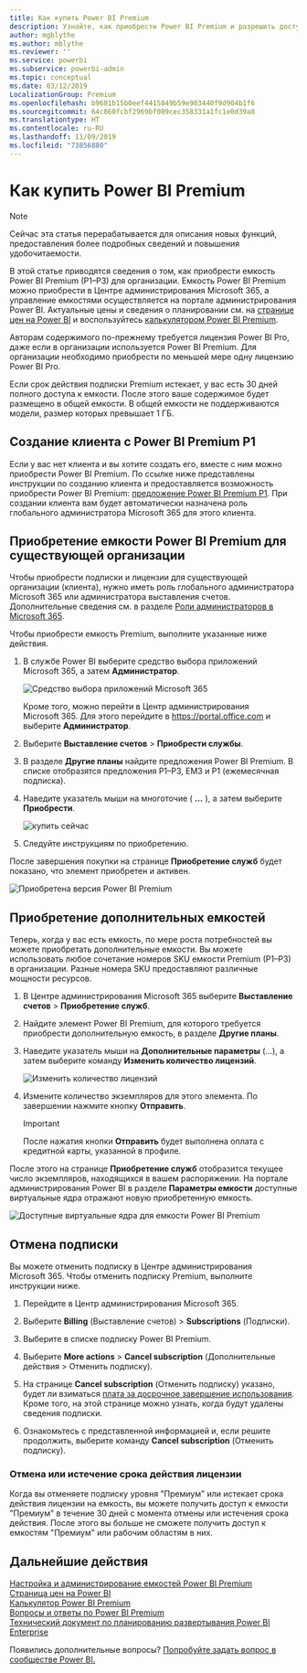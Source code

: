 ```yaml
---
title: Как купить Power BI Premium
description: Узнайте, как приобрести Power BI Premium и разрешить доступ к содержимому для всей организации.
author: mgblythe
ms.author: mblythe
ms.reviewer: ''
ms.service: powerbi
ms.subservice: powerbi-admin
ms.topic: conceptual
ms.date: 03/12/2019
LocalizationGroup: Premium
ms.openlocfilehash: b9681b15b0eef4415849b59e903440f9d904b1f6
ms.sourcegitcommit: 64c860fcbf2969bf089cec358331a1fc1e0d39a8
ms.translationtype: HT
ms.contentlocale: ru-RU
ms.lasthandoff: 11/09/2019
ms.locfileid: "73856880"
---
```

# <a name="how-to-purchase-power-bi-premium"></a>Как купить Power BI Premium

> [!NOTE]
> Сейчас эта статья перерабатывается для описания новых функций, предоставления более подробных сведений и повышения удобочитаемости. 

В этой статье приводятся сведения о том, как приобрести емкость Power BI Premium (P1–P3) для организации. Емкость Power BI Premium можно приобрести в Центре администрирования Microsoft 365, а управление емкостями осуществляется на портале администрирования Power BI. Актуальные цены и сведения о планировании см. на [странице цен на Power BI](https://powerbi.microsoft.com/pricing/) и воспользуйтесь [калькулятором Power BI Premium](https://powerbi.microsoft.com/calculator/).

Авторам содержимого по-прежнему требуется лицензия Power BI Pro, даже если в организации используется Power BI Premium. Для организации необходимо приобрести по меньшей мере одну лицензию Power BI Pro.

Если срок действия подписки Premium истекает, у вас есть 30 дней полного доступа к емкости. После этого ваше содержимое будет размещено в общей емкости. В общей емкости не поддерживаются модели, размер которых превышает 1 ГБ.

## <a name="create-a-new-tenant-with-power-bi-premium-p1"></a>Создание клиента с Power BI Premium P1

Если у вас нет клиента и вы хотите создать его, вместе с ним можно приобрести Power BI Premium. По ссылке ниже представлены инструкции по созданию клиента и предоставляется возможность приобрести Power BI Premium: [предложение Power BI Premium P1](https://signup.microsoft.com/Signup?OfferId=b3ec5615-cc11-48de-967d-8d79f7cb0af1). При создании клиента вам будет автоматически назначена роль глобального администратора Microsoft 365 для этого клиента.

## <a name="purchase-a-power-bi-premium-capacity-for-an-existing-organization"></a>Приобретение емкости Power BI Premium для существующей организации

Чтобы приобрести подписки и лицензии для существующей организации (клиента), нужно иметь роль глобального администратора Microsoft 365 или администратора выставления счетов. Дополнительные сведения см. в разделе [Роли администраторов в Microsoft 365](https://support.office.com/article/About-Office-365-admin-roles-da585eea-f576-4f55-a1e0-87090b6aaa9d).

Чтобы приобрести емкость Premium, выполните указанные ниже действия.

1. В службе Power BI выберите средство выбора приложений Microsoft 365, а затем **Администратор**.

    ![Средство выбора приложений Microsoft 365](media/service-admin-premium-purchase/o365-app-picker.png)

    Кроме того, можно перейти в Центр администрирования Microsoft 365. Для этого перейдите в https://portal.office.com и выберите **Администратор**.

1. Выберите **Выставление счетов** > **Приобрести службы**.

1. В разделе **Другие планы** найдите предложения Power BI Premium. В списке отобразятся предложения P1–P3, EM3 и P1 (ежемесячная подписка).

1. Наведите указатель мыши на многоточие ( **…** ), а затем выберите **Приобрести**.

    ![купить сейчас](media/service-admin-premium-purchase/premium-purchase.png)

1. Следуйте инструкциям по приобретению.

После завершения покупки на странице **Приобретение служб** будет показано, что элемент приобретен и активен.

![Приобретена версия Power BI Premium](media/service-admin-premium-purchase/premium-purchased.png)

## <a name="purchase-additional-capacities"></a>Приобретение дополнительных емкостей

Теперь, когда у вас есть емкость, по мере роста потребностей вы можете приобретать дополнительные емкости. Вы можете использовать любое сочетание номеров SKU емкости Premium (P1–P3) в организации. Разные номера SKU предоставляют различные мощности ресурсов.

1. В Центре администрирования Microsoft 365 выберите **Выставление счетов** > **Приобретение служб**.

1. Найдите элемент Power BI Premium, для которого требуется приобрести дополнительную емкость, в разделе **Другие планы**.

1. Наведите указатель мыши на **Дополнительные параметры** (…), а затем выберите команду **Изменить количество лицензий**.

    ![Изменить количество лицензий](media/service-admin-premium-purchase/premium-purchase-more.png)

1. Измените количество экземпляров для этого элемента. По завершении нажмите кнопку **Отправить**.

   > [!IMPORTANT]
   > После нажатия кнопки **Отправить** будет выполнена оплата с кредитной карты, указанной в профиле.

После этого на странице **Приобретение служб** отобразится текущее число экземпляров, находящихся в вашем распоряжении. На портале администрирования Power BI в разделе **Параметры емкости** доступные виртуальные ядра отражают новую приобретенную емкость.

![Доступные виртуальные ядра для емкости Power BI Premium](media/service-admin-premium-purchase/premium-capacities.png)

## <a name="cancel-your-subscription"></a>Отмена подписки

Вы можете отменить подписку в Центре администрирования Microsoft 365. Чтобы отменить подписку Premium, выполните инструкции ниже.

1. Перейдите в Центр администрирования Microsoft 365.

1. Выберите **Billing** (Выставление счетов)  >  **Subscriptions** (Подписки).

1. Выберите в списке подписку Power BI Premium.

1. Выберите **More actions** > **Cancel subscription** (Дополнительные действия > Отменить подписку).

1. На странице **Cancel subscription** (Отменить подписку) указано, будет ли взиматься [плата за досрочное завершение использования](https://support.office.com/article/early-termination-fees-6487d4de-401a-466f-8bc3-c0beb5cc40d3). Кроме того, на этой странице можно узнать, когда будут удалены сведения подписки.

1. Ознакомьтесь с представленной информацией и, если решите продолжить, выберите команду **Cancel subscription** (Отменить подписку).

### <a name="when-canceling-or-your-license-expires"></a>Отмена или истечение срока действия лицензии

Когда вы отменяете подписку уровня "Премиум" или истекает срока действия лицензии на емкость, вы можете получить доступ к емкости "Премиум" в течение 30 дней с момента отмены или истечения срока действия. После этого вы больше не сможете получить доступ к емкостям "Премиум" или рабочим областям в них.

## <a name="next-steps"></a>Дальнейшие действия

[Настройка и администрирование емкостей Power BI Premium](service-admin-premium-manage.md)\
[Страница цен на Power BI](https://powerbi.microsoft.com/pricing/)\
[Калькулятор Power BI Premium](https://powerbi.microsoft.com/calculator/)\
[Вопросы и ответы по Power BI Premium](service-premium-faq.md)\
[Технический документ по планированию развертывания Power BI Enterprise](https://aka.ms/pbienterprisedeploy)

Появились дополнительные вопросы? [Попробуйте задать вопрос в сообществе Power BI.](https://community.powerbi.com/)
